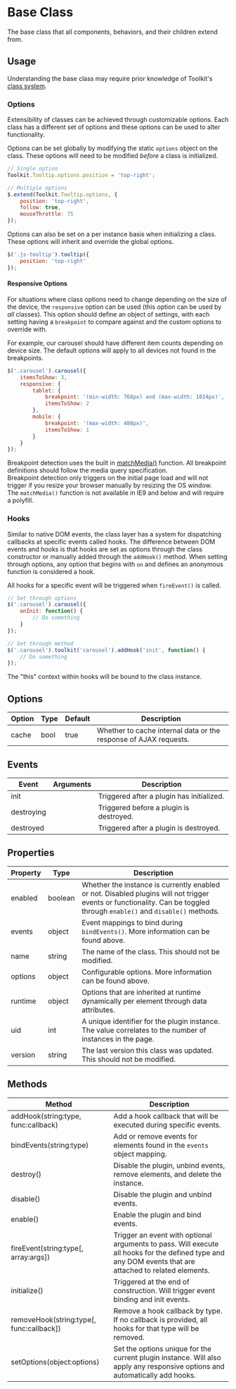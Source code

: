 # Base Class #

The base class that all components, behaviors, and their children extend from.

## Usage ##

Understanding the base class may require prior knowledge of Toolkit's [class system](class.md).

### Options ###

Extensibility of classes can be achieved through customizable options.
Each class has a different set of options and these options can be used to alter functionality.

Options can be set globally by modifying the static `options` object on the class.
These options will need to be modified *before* a class is initialized.

```javascript
// Single option
Toolkit.Tooltip.options.position = 'top-right';

// Multiple options
$.extend(Toolkit.Tooltip.options, {
    position: 'top-right',
    follow: true,
    mouseThrottle: 75
});
```

Options can also be set on a per instance basis when initializing a class.
These options will inherit and override the global options.

```javascript
$('.js-tooltip').tooltip({
    position: 'top-right'
});
```

#### Responsive Options ####

For situations where class options need to change depending on the size of the device, the `responsive` option
can be used (this option can be used by *all* classes). This option should define an object of settings,
with each setting having a `breakpoint` to compare against and the custom options to override with.

For example, our carousel should have different item counts depending on device size.
The default options will apply to all devices not found in the breakpoints.

```javascript
$('.carousel').carousel({
    itemsToShow: 3,
    responsive: {
        tablet: {
            breakpoint: '(min-width: 768px) and (max-width: 1024px)',
            itemsToShow: 2
        },
        mobile: {
            breakpoint: '(max-width: 480px)',
            itemsToShow: 1
        }
    }
});
```

<div class="notice is-info">
    Breakpoint detection uses the built in <a href="https://developer.mozilla.org/en-US/docs/Web/API/Window.matchMedia">matchMedia()</a> function.
    All breakpoint definitions should follow the media query specification.
</div>

<div class="notice is-warning">
    Breakpoint detection only triggers on the initial page load and will not trigger if you resize your browser
    manually by resizing the OS window.
</div>

<div class="notice is-error">
    The <code>matchMedia()</code> function is not available in IE9 and below and will require a polyfill.
</div>

### Hooks ###

Similar to native DOM events, the class layer has a system for dispatching callbacks at specific events called hooks.
The difference between DOM events and hooks is that hooks are set as options through the class constructor
or manually added through the `addHook()` method. When setting through options, any option that begins with `on`
and defines an anonymous function is considered a hook.

All hooks for a specific event will be triggered when `fireEvent()` is called.

```javascript
// Set through options
$('.carousel').carousel({
    onInit: function() {
        // Do something
    }
});

// Set through method
$('.carousel').toolkit('carousel').addHook('init', function() {
    // Do something
});
```

<div class="notice is-info">
    The "this" context within hooks will be bound to the class instance.
</div>

## Options ##

<table class="table is-striped data-table">
    <thead>
        <tr>
            <th>Option</th>
            <th>Type</th>
            <th>Default</th>
            <th>Description</th>
        </tr>
    </thead>
    <tbody>
        <tr>
            <td>cache</td>
            <td>bool</td>
            <td>true</td>
            <td>Whether to cache internal data or the response of AJAX requests.</td>
        </tr>
    </tbody>
</table>

## Events ##

<table class="table is-striped data-table">
    <thead>
        <tr>
            <th>Event</td>
            <th>Arguments</th>
            <th>Description</th>
        </tr>
    </thead>
    <tbody>
        <tr>
            <td>init</td>
            <td></td>
            <td>Triggered after a plugin has initialized.</td>
        </tr>
        <tr>
            <td>destroying</td>
            <td></td>
            <td>Triggered before a plugin is destroyed.</td>
        </tr>
        <tr>
            <td>destroyed</td>
            <td></td>
            <td>Triggered after a plugin is destroyed.</td>
        </tr>
    </tbody>
</table>

## Properties ##

<table class="table is-striped data-table">
    <thead>
        <tr>
            <th>Property</th>
            <th>Type</th>
            <th>Description</th>
        </tr>
    </thead>
    <tbody>
        <tr>
            <td>enabled</td>
            <td>boolean</td>
            <td>
                Whether the instance is currently enabled or not.
                Disabled plugins will not trigger events or functionality.
                Can be toggled through <code>enable()</code> and <code>disable()</code> methods.
            </td>
        </tr>
        <tr>
            <td>events</td>
            <td>object</td>
            <td>Event mappings to bind during <code>bindEvents()</code>. More information can be found above.</td>
        </tr>
        <tr>
            <td>name</td>
            <td>string</td>
            <td>The name of the class. This should not be modified.</td>
        </tr>
        <tr>
            <td>options</td>
            <td>object</td>
            <td>Configurable options. More information can be found above.</td>
        </tr>
        <tr>
            <td>runtime</td>
            <td>object</td>
            <td>Options that are inherited at runtime dynamically per element through data attributes.</td>
        </tr>
        <tr>
            <td>uid</td>
            <td>int</td>
            <td>
                A unique identifier for the plugin instance.
                The value correlates to the number of instances in the page.
            </td>
        </tr>
        <tr>
            <td>version</td>
            <td>string</td>
            <td>The last version this class was updated. This should not be modified.</td>
        </tr>
    </tbody>
</table>

## Methods ##

<table class="table is-striped data-table">
    <thead>
        <tr>
            <th>Method</th>
            <th>Description</th>
        </tr>
    </thead>
    <tbody>
        <tr>
            <td>addHook(string:type, func:callback)</td>
            <td>Add a hook callback that will be executed during specific events.</td>
        </tr>
        <tr>
            <td>bindEvents(string:type)</td>
            <td>Add or remove events for elements found in the <code>events</code> object mapping.</td>
        </tr>
        <tr>
            <td>destroy()</td>
            <td>Disable the plugin, unbind events, remove elements, and delete the instance.</td>
        </tr>
        <tr>
            <td>disable()</td>
            <td>Disable the plugin and unbind events.</td>
        </tr>
        <tr>
            <td>enable()</td>
            <td>Enable the plugin and bind events.</td>
        </tr>
        <tr>
            <td>fireEvent(string:type[, array:args])</td>
            <td>
                Trigger an event with optional arguments to pass.
                Will execute all hooks for the defined type and any DOM events that are attached to related elements.
            </td>
        </tr>
        <tr>
            <td>initialize()</td>
            <td>Triggered at the end of construction. Will trigger event binding and init events.</td>
        </tr>
        <tr>
            <td>removeHook(string:type[, func:callback])</td>
            <td>
                Remove a hook callback by type.
                If no callback is provided, all hooks for that type will be removed.
            </td>
        </tr>
        <tr>
            <td>setOptions(object:options)</td>
            <td>
                Set the options unique for the current plugin instance.
                Will also apply any responsive options and automatically add hooks.
            </td>
        </tr>
    </tbody>
</table>